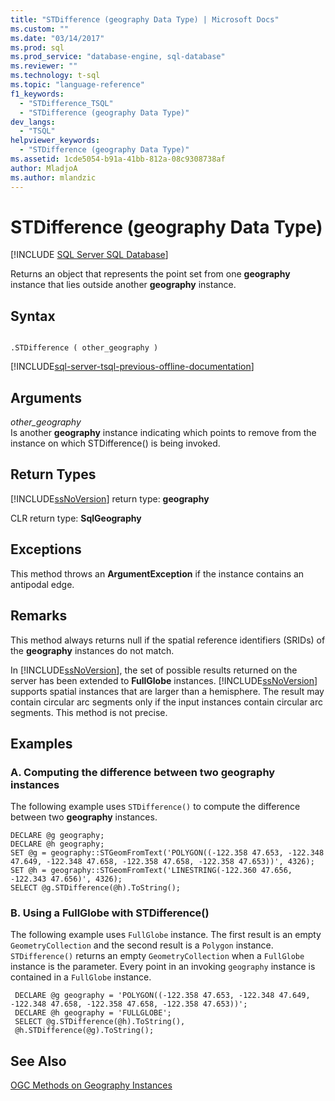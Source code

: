 ```yaml
---
title: "STDifference (geography Data Type) | Microsoft Docs"
ms.custom: ""
ms.date: "03/14/2017"
ms.prod: sql
ms.prod_service: "database-engine, sql-database"
ms.reviewer: ""
ms.technology: t-sql
ms.topic: "language-reference"
f1_keywords: 
  - "STDifference_TSQL"
  - "STDifference (geography Data Type)"
dev_langs: 
  - "TSQL"
helpviewer_keywords: 
  - "STDifference (geography Data Type)"
ms.assetid: 1cde5054-b91a-41bb-812a-08c9308738af
author: MladjoA
ms.author: mlandzic 
---
```

# STDifference (geography Data Type)
[!INCLUDE [SQL Server SQL Database](../../includes/applies-to-version/sql-asdb.md)]

  Returns an object that represents the point set from one **geography** instance that lies outside another **geography** instance.  
  
## Syntax  
  
```  
  
.STDifference ( other_geography )  
```  
  
[!INCLUDE[sql-server-tsql-previous-offline-documentation](../../includes/sql-server-tsql-previous-offline-documentation.md)]

## Arguments
 *other_geography*  
 Is another **geography** instance indicating which points to remove from the instance on which STDifference() is being invoked.  
  
## Return Types  
 [!INCLUDE[ssNoVersion](../../includes/ssnoversion-md.md)] return type: **geography**  
  
 CLR return type: **SqlGeography**  
  
## Exceptions  
 This method throws an **ArgumentException** if the instance contains an antipodal edge.  
  
## Remarks  
 This method always returns null if the spatial reference identifiers (SRIDs) of the **geography** instances do not match.  
  
 In [!INCLUDE[ssNoVersion](../../includes/ssnoversion-md.md)], the set of possible results returned on the server has been extended to **FullGlobe** instances. [!INCLUDE[ssNoVersion](../../includes/ssnoversion-md.md)] supports spatial instances that are larger than a hemisphere. The result may contain circular arc segments only if the input instances contain circular arc segments. This method is not precise.  
  
## Examples  
  
### A. Computing the difference between two geography instances  
 The following example uses `STDifference()` to compute the difference between two **geography** instances.  
  
```  
DECLARE @g geography;  
DECLARE @h geography;  
SET @g = geography::STGeomFromText('POLYGON((-122.358 47.653, -122.348 47.649, -122.348 47.658, -122.358 47.658, -122.358 47.653))', 4326);  
SET @h = geography::STGeomFromText('LINESTRING(-122.360 47.656, -122.343 47.656)', 4326);  
SELECT @g.STDifference(@h).ToString();  
```  
  
### B. Using a FullGlobe with STDifference()  
 The following example uses `FullGlobe` instance. The first result is an empty `GeometryCollection` and the second result is a `Polygon` instance. `STDifference()` returns an empty `GeometryCollection` when a `FullGlobe` instance is the parameter. Every point in an invoking `geography` instance is contained in a `FullGlobe` instance.  
  
```
 DECLARE @g geography = 'POLYGON((-122.358 47.653, -122.348 47.649, -122.348 47.658, -122.358 47.658, -122.358 47.653))';  
 DECLARE @h geography = 'FULLGLOBE';  
 SELECT @g.STDifference(@h).ToString(),  
 @h.STDifference(@g).ToString();
 ```  
  
## See Also  
 [OGC Methods on Geography Instances](../../t-sql/spatial-geography/ogc-methods-on-geography-instances.md)  
  
  
